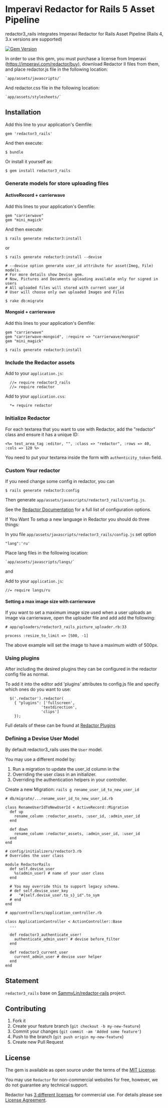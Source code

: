 # Imperavi Redactor for Rails 5 Asset Pipeline

redactor3_rails integrates Imperavi Redactor for Rails Asset Pipeline (Rails 4, 3.x versions are supported)

[![Gem Version](https://badge.fury.io/rb/redactor3_rails.svg)](https://badge.fury.io/rb/redactor3_rails)

In order to use this gem, you must purchase a license from Imperavi
(https://imperavi.com/redactor/buy), download Redactor II files from them,
and place redactor.js file in the following location:

    `app/assets/javascripts/`

And redactor.css file in the following location:

    `app/assets/stylesheets/`

## Installation

Add this line to your application's Gemfile:

    gem 'redactor3_rails'

And then execute:

    $ bundle

Or install it yourself as:

    $ gem install redactor3_rails

### Generate models for store uploading files

#### ActiveRecord + carrierwave
Add this lines to your application's Gemfile:

    gem "carrierwave"
    gem "mini_magick"

And then execute:

    $ rails generate redactor3:install

or

    $ rails generate redactor3:install --devise

    # --devise option generate user_id attribute for asset(Imeg, File) models.
    # For more details show Devise gem.
    # Now, Pictures and Documents uploading available only for signed in users
    # All uploaded files will stored with current user_id
    # User will choose only own uploaded Images and Files

    $ rake db:migrate

#### Mongoid + carrierwave
Add this lines to your application's Gemfile:

    gem "carrierwave"
    gem "carrierwave-mongoid", :require => "carrierwave/mongoid"
    gem "mini_magick"

    $ rails generate redactor3:install

### Include the Redactor assets

Add to your `application.js`:

      //= require redactor3_rails
      //= require redactor

Add to your `application.css`:

      *= require redactor

### Initialize Redactor

For each textarea that you want to use with Redactor,
add the "redactor" class and ensure it has a unique ID:

    <%= text_area_tag :editor, "", :class => "redactor", :rows => 40, :cols => 120 %>

You need to put your textarea inside the form with `authenticity_token` field.

### Custom Your redactor

If you need change some config in redactor, you can

    $ rails generate redactor3:config

Then generate `app/assets/javascripts/redactor3_rails/config.js`.

See the [Redactor Documentation](http://imperavi.com/redactor/docs/settings/) for a full list of configuration options.


If You Want To setup a new language in Redactor you should do three things:

In you file `app/assets/javascripts/redactor3_rails/config.js` set option

    "lang":'ru'

Place lang files in the following location:

    `app/assets/javascripts/langs/`

and

Add to your `application.js`:

    //= require langs/ru

#### Setting a max image size with carrierwave

If you want to set a maximum image size used when a user uploads an image via carrierwave, open the uploader file and add add the following:

    # app/uploaders/redactor3_rails_picture_uploader.rb:33

    process :resize_to_limit => [500, -1]

The above example will set the image to have a maximum width of 500px.

### Using plugins

After including the desired plugins they can be configured in the redactor config file as normal.

To add it into the editor add 'plugins' attributes to config.js file and specify which ones do you want to use:

      $('.redactor').redactor(
        { "plugins": ['fullscreen',
                    'textdirection',
                    'clips']
        });

Full details of these can be found at [Redactor Plugins](http://imperavi.com/redactor/plugins/)

### Defining a Devise User Model

By default redactor3_rails uses the `User` model.

You may use a different model by:

1. Run a migration to update the user_id column in the
2. Overriding the user class in an initializer.
3. Overriding the authentication helpers in your controller.

Create a new Migration: `rails g rename_user_id_to_new_user_id`

    # db/migrate/...rename_user_id_to_new_user_id.rb

    class RenameUserIdToNewUserId < ActiveRecord::Migration
      def up
        rename_column :redactor_assets, :user_id, :admin_user_id
      end

      def down
        rename_column :redactor_assets, :admin_user_id, :user_id
      end
    end

    # config/initializers/redactor3.rb
    # Overrides the user class

    module RedactorRails
      def self.devise_user
        %s(admin_user) # name of your user class
      end

      # You may override this to support legacy schema.
      # def self.devise_user_key
      #   "#{self.devise_user.to_s}_id".to_sym
      # end
    end

    # app/controllers/application_controller.rb

    class ApplicationController < ActionController::Base
      ...

      def redactor3_authenticate_user!
        authenticate_admin_user! # devise before_filter
      end

      def redactor3_current_user
        current_admin_user # devise user helper
      end
    end

## Statement

`redactor3_rails` base on [SammyLin/redactor-rails](https://github.com/SammyLin/redactor-rails) project.


## Contributing

1. Fork it
2. Create your feature branch (`git checkout -b my-new-feature`)
3. Commit your changes (`git commit -am 'Added some feature'`)
4. Push to the branch (`git push origin my-new-feature`)
5. Create new Pull Request

## License

The gem is available as open source under the terms of the [MIT License](http://opensource.org/licenses/MIT).

You may use `Redactor` for non-commercial websites for free, however, we do not guarantee any technical support.

Redactor has [3 different licenses](http://imperavi.com/redactor/download/) for commercial use.
For details please see [License Agreement](http://imperavi.com/redactor/license/).
